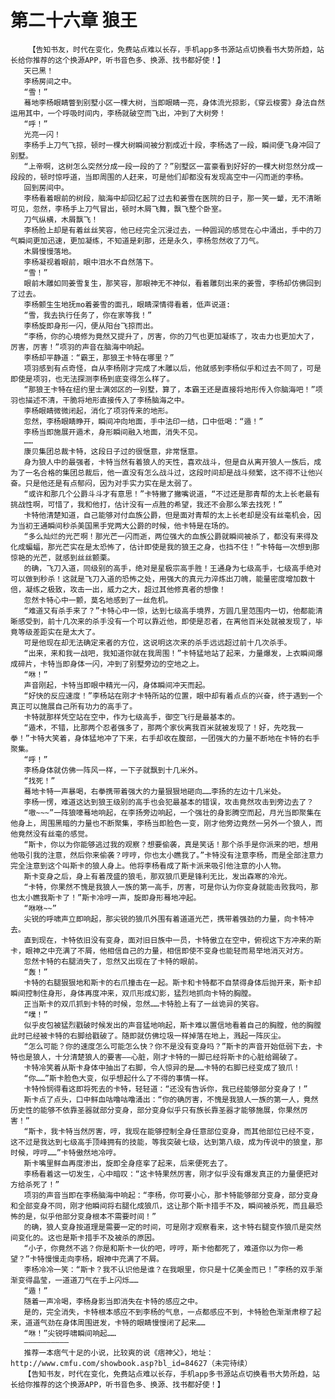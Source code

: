 # 第二十六章 狼王
        【告知书友，时代在变化，免费站点难以长存，手机app多书源站点切换看书大势所趋，站长给你推荐的这个换源APP，听书音色多、换源、找书都好使！】
       天已黑！
       李杨房间之中。
       “雪！”
       蓦地李杨眼睛瞥到别墅小区一棵大树，当即眼睛一亮，身体流光掠影，《穿云梭雾》身法自然运用其中，一个呼吸时间内，李杨就破空而飞出，冲到了大树旁！
       “呼！”
       光亮一闪！
       李杨手上刀气飞掠，顿时一棵大树瞬间被分割成近十段，李杨选了一段，瞬间便飞身冲回了别墅。
       “上帝啊，这树怎么突然分成一段一段的了？”别墅区一富豪看到好好的一棵大树忽然分成一段段的，顿时惊呼道，当即周围的人赶来，可是他们却都没有发现高空中一闪而逝的李杨。
       回到房间中。
       李杨看着眼前的树段，脑海中却回忆起了过去和姜雪在医院的日子，那一笑一颦，无不清晰可见，忽然，李杨手上刀气冒出，顿时木屑飞舞，飘飞整个卧室。
       刀气纵横，木屑飘飞！
       李杨脸上却是有着丝丝笑容，他已经完全沉浸过去，一种圆润的感觉在心中涌出，手中的刀气瞬间更加迅速，更加凝练，不知道是刹那，还是永久，李杨忽然收了刀气。
       木屑慢慢落地。
       李杨凝视着眼前，眼中泪水不自然落下。
       “雪！”
       眼前木雕如同姜雪复生，那笑容，那眼神无不神似，看着雕刻出来的姜雪，李杨却仿佛回到了过去。
       李杨颤生生地抚mo着姜雪的面孔，眼睛深情得看着，低声说道:
       “雪，我去执行任务了，你在家等我！”
       李杨旋即身形一闪，便从阳台飞掠而出。
       “李杨，你的心境修为竟然又提升了，厉害，你的刀气也更加凝练了，攻击力也更加大了，厉害，厉害！”项羽的声音在脑海中响起。
       李杨却平静道：“霸王，那狼王卡特在哪里？”
       项羽感到有点奇怪，自从李杨刚才完成了木雕以后，他就感到李杨似乎和过去不同了，可是即使是项羽，也无法探测李杨到底变得怎么样了。
       “那狼王卡特在纽约里士满郊区的一别墅，算了，本霸王还是直接将地形传入你脑海吧！”项羽也描述不清，干脆将地形直接传入了李杨脑海之中。
       李杨眼睛微微闭起，消化了项羽传来的地形。
       忽然，李杨眼睛睁开，瞬间冲向地面，手中法印一结，口中低喝：“遁！”
       李杨当即施展开遁术，身形瞬间融入地面，消失不见。
       ……
       康贝集团总裁卡特，这段日子过的很惬意，非常惬意。
       身为狼人中的最强者，卡特当然有着狼人的天性，喜欢战斗，但是自从离开狼人一族后，成为了一名合格的集团总裁后，他一直没有怎么战斗过，这段时间却是战斗频繁，这不得不让他兴奋。只是他还是有点郁闷，因为对手实力实在是太弱了。
       “或许和那几个公爵斗斗才有意思！”卡特撇了撇嘴说道，“不过还是那青帮的太上长老最有挑战性啊，可惜了，我和他打，估计没有一点胜的希望，我还不会那么笨去找死！”
       卡特他清楚知道，自己能够对付血族公爵，但是面对青帮的太上长老却是没有丝毫机会，因为当初王通瞬间秒杀美国黑手党两大公爵的时候，他卡特是在场的。
       “多么灿烂的光芒啊！那光芒一闪而逝，两位强大的血族公爵就瞬间被杀了，都没有来得及化成蝙蝠，那光芒实在是太恐怖了，估计即使是我的狼王之身，也挡不住！”卡特每一次想到那惊艳的光芒，就感到丝丝颤栗。
       的确，飞刀入道，同级别的高手，绝对是星极宗高手胜！王通身为七级高手，七级高手绝对可以做到秒杀！这就是飞刀入道的恐怖之处，用强大的真元力淬炼出刀魄，能量密度增加数十倍，凝练之极致，攻击一出，威力之大，超过其他修真者的想像！
       忽然卡特心中一颤，莫名地感到了一丝危机。
       “难道又有杀手来了？”卡特心中一惊，达到七级高手境界，方圆几里范围内一切，他都能清晰感受到，前十几次来的杀手没有一个可以靠近他，即使是忍者，在离他百米处就被发现了，毕竟等级差距实在是太大了。
       可是他现在却无法确定来者的方位，这说明这次来的杀手远远超过前十几次杀手。
       “出来，来和我一战吧，我知道你就在我周围！”卡特猛地站了起来，力量爆发，上衣瞬间爆成碎片，卡特当即身体一闪，冲到了别墅旁边的空地之上。
       “咻！”
       声音刚起，卡特当即眼中精光一闪，身体瞬间冲天而起。
       “好快的反应速度！”李杨站在刚才卡特所站的位置，眼中却有着点点的兴奋，终于遇到一个真正可以施展自己所有功力的高手了。
       卡特就那样凭空站在空中，作为七级高手，御空飞行是最基本的。
       “遁术，不错，比那两个忍者强多了，那两个家伙离我百米就被发现了！好，先吃我一拳！”卡特大笑着，身体猛地冲了下来，右手却收在腹部，一团强大的力量不断地在卡特的右手聚集。
       “呼！”
       李杨身体就仿佛一阵风一样，一下子就飘到十几米外。
       “找死！”
       蓦地卡特一声暴喝，右拳携带着强大的力量狠狠地砸向……李扬的左边十几米处。
       李杨一愣，难道这达到狼王级别的高手也会犯最基本的错误，攻击竟然攻击到旁边去了？
       “嗷~~~”一阵狼嚎蓦地响起，在李扬旁边响起，一个强壮的身影腾空而起，月光当即聚集在他身上，周围黑暗的力量也不断聚集，李杨当即脸色一变，刚才他旁边竟然一另外一个狼人，而他竟然没有丝毫的感觉。
       “斯卡，你以为你能够逃过我的观察？想要偷袭，真是笑话！那个杀手是你派来的吧，想用他吸引我的注意，然后你来偷袭？哼哼，你也太小瞧我了。”卡特没有注意李杨，而是全部注意力完全注意到这个叫斯卡的狼人身上。他将李杨看成了斯卡派来吸引他注意的小人物。
       斯卡变身之后，身上有着茂盛的狼毛，那双狼爪更是锋利无比，发出森寒的冷光。
       “卡特，你果然不愧是我狼人一族的第一高手，厉害，可是你认为你变身就能击败我吗，那也太小瞧我斯卡了！”斯卡冷哼一声，旋即身形蓦地冲起。
       “咻咻~~”
       尖锐的呼啸声立即响起，那尖锐的狼爪外围有着道道光芒，携带着强劲的力量，向卡特冲去。
       直到现在，卡特依旧没有变身，面对旧日族中一员，卡特傲立在空中，俯视这下方冲来的斯卡，眼神之中充满了不屑，他相信自己的力量，相信即使不变身也能轻而易举地消灭对方。
       忽然卡特的右腿消失了，忽然又出现在了卡特的眼前。
       “轰！”
       卡特的右腿狠狠地和斯卡的右爪撞击在一起。斯卡和卡特都不自禁得身体后抛开来，斯卡却瞬间控制住身形，身体再度冲来，双爪形成幻影，猛烈地抓向卡特的胸膛。
       正当斯卡的双爪抓到卡特的时候，忽然……卡特脸上有了一丝诡异的笑容。
       “噗！”
       似乎皮包被猛烈戳破时候发出的声音猛地响起，斯卡难以置信地看着自己的胸膛，他的胸膛此时已经被卡特的右脚给戳破了。随即就仿佛垃圾一样掉落在地上，溅起一阵灰尘。
       “怎么可能？你的速度怎么可能怎么快？你不是没有变身吗？”斯卡的声音开始低弱下去，卡特也是狼人，十分清楚狼人的要害——心脏，刚才卡特的一脚已经将斯卡的心脏给踢破了。
       卡特冷笑着从斯卡身体中抽出了右脚，令人惊异的是……卡特的右脚已经变成了狼爪！
       “你……”斯卡脸色大变，似乎想起什么了不得的事情一样。
       卡特怜悯得看这即将死去的卡特，轻轻道：“还没有告诉你，我已经能够部分变身了！”
       斯卡点了点头，口中鲜血咕噜咕噜涌出：“你的确厉害，不愧是我狼人一族的第一人，竟然历史性的能够不依靠圣器就部分变身，部分变身似乎只有族长靠圣器才能够施展，你果然厉害！”
       “斯卡，我卡特当然厉害，哼，我现在能够控制全身任意部位变身，而其他部位已经不变，这不过是我达到七级高手顶峰拥有的技能，等我突破七级，达到第八级，成为传说中的狼皇，那时候，哼哼……”卡特傲然地冷哼。
       斯卡嘴里鲜血再度渗出，旋即全身痉挛了起来，后来便死去了。
       李杨看着这一切发生，心中暗叹：“这卡特果然厉害，刚才似乎没有爆发真正的力量便把对方给杀死了！”
       项羽的声音当即在李杨脑海中响起：“李杨，你可要小心，那卡特能够部分变身，部分变身和全部变身不同，刚才他瞬间将右腿化成狼爪，这让那个斯卡措手不及，瞬间被杀死，而且最恐怖的是，似乎他部分变身根本不需要时间！”
       的确，狼人变身按道理是需要一定的时间，可是刚才观察看来，这卡特右腿变作狼爪是突然间变化的。这也是斯卡措手不及被杀的原因。
       “小子，你竟然不逃？你是和斯卡一伙的吧，哼哼，斯卡他都死了，难道你以为你一希望？”卡特慢慢走向李杨，眼神中充满了不屑。
       李杨冷冷一笑：“斯卡？我不认识他是谁？在我眼里，你只是十亿美金而已！”李杨的双手渐渐变得晶莹，一道道刀气在手上闪烁……
       “遁！”
       随着一声冷喝，李杨身影当即消失在卡特的感应之中。
       是的，完全消失，卡特根本感应不到李杨的气息，一点都感应不到，卡特脸色渐渐肃穆了起来，道道气劲在身体周围迸发，卡特的眼睛慢慢闭了起来……
       “咻！”尖锐呼啸瞬间响起……
       ——————————
       推荐一本痞气十足的小说，比较爽的说《痞神父》，地址：http://www.cmfu.com/showbook.asp?bl_id=84627（未完待续）
       【告知书友，时代在变化，免费站点难以长存，手机app多书源站点切换看书大势所趋，站长给你推荐的这个换源APP，听书音色多、换源、找书都好使！】